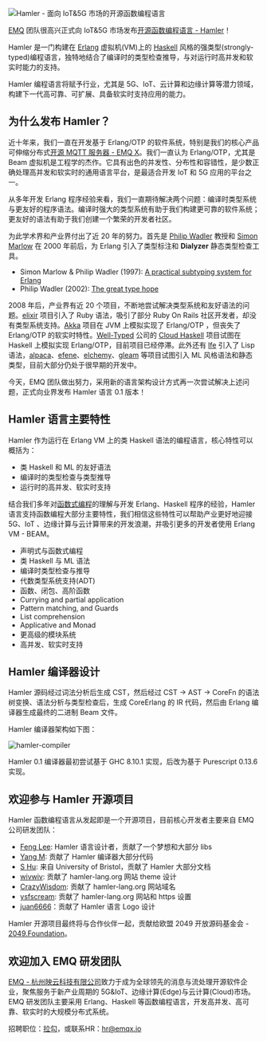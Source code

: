 
![Hamler - 面向 IoT&5G 市场的开源函数编程语言](https://static.emqx.net/images/e9ed2864d47bc008960d1da810593b2b.png)

[EMQ](https://www.emqx.cn/) 团队很高兴正式向 IoT&5G 市场发布[开源函数编程语言 - Hamler](https://hamler-lang.org/)！

Hamler 是一门构建在 [Erlang](https://www.erlang.org/) 虚拟机(VM)上的 [Haskell](https://www.haskell.org/) 风格的强类型(strongly-typed)编程语言，独特地结合了编译时的类型检查推导，与对运行时高并发和软实时能力的支持。

Hamler 编程语言将赋予行业，尤其是 5G、IoT、云计算和边缘计算等潜力领域，构建下一代高可靠、可扩展、具备软实时支持应用的能力。

## 为什么发布 Hamler？

近十年来，我们一直在开发基于 Erlang/OTP 的软件系统，特别是我们的核心产品可伸缩分布式[开源 MQTT 服务器 - EMQ X](https://www.emqx.cn/products/broker)。我们一直认为 Erlang/OTP，尤其是 Beam 虚拟机是工程学的杰作。它具有出色的并发性、分布性和容错性，是少数正确处理高并发和软实时的通用语言平台，是最适合开发 IoT 和 5G 应用的平台之一。

从多年开发 Erlang 程序经验来看，我们一直期待解决两个问题：编译时类型系统与更友好的程序语法。编译时强大的类型系统有助于我们构建更可靠的软件系统；更友好的语法有助于我们创建一个繁荣的开发者社区。

为此学术界和产业界付出了近 20 年的努力。首先是 [Philip Wadler](https://en.wikipedia.org/wiki/Philip_Wadler) 教授和 [Simon Marlow](https://simonmar.github.io/) 在 2000 年前后，为 Erlang 引入了类型标注和 **Dialyzer** 静态类型检查工具。

- Simon Marlow & Philip Wadler (1997): [A practical subtyping system for Erlang](http://homepages.inf.ed.ac.uk/wadler/papers/erlang/erlang.pdf)
- Philip Wadler (2002): [The great type hope](http://homepages.inf.ed.ac.uk/wadler/papers/erlang/erlang-slides.pdf)

2008 年后，产业界有近 20 个项目，不断地尝试解决类型系统和友好语法的问题。[elixir](https://github.com/elixir-lang/elixir) 项目引入了 Ruby 语法，吸引了部分 Ruby On Rails 社区开发者，却没有类型系统支持。[Akka](https://akka.io/) 项目在 JVM 上模拟实现了 Erlang/OTP ，但丧失了 Erlang/OTP 的软实时特性。[Well-Typed](http://www.well-typed.com/) 公司的 [Cloud Haskell](https://github.com/haskell-distributed) 项目试图在 Haskell 上模拟实现 Erlang/OTP，目前项目已经停滞。此外还有 [lfe](https://github.com/rvirding/lfe) 引入了 Lisp 语法，[alpaca](https://github.com/alpaca-lang/alpaca)、[efene](https://github.com/efene/efene)、[elchemy](https://github.com/wende/elchemy)、[gleam](https://github.com/gleam-lang/gleam) 等项目试图引入 ML 风格语法和静态类型，目前大部分仍处于很早期的开发中。

今天，EMQ 团队做出努力，采用新的语言架构设计方式再一次尝试解决上述问题，正式向业界发布 Hamler 语言 0.1 版本！

## Hamler 语言主要特性

Hamler 作为运行在 Erlang VM 上的类 Haskell 语法的编程语言，核心特性可以概括为：

- 类 Haskell 和 ML 的友好语法
- 编译时的类型检查与类型推导
- 运行时的高并发、软实时支持

结合我们多年对[函数式编程](https://zh.wikipedia.org/wiki/%E5%87%BD%E6%95%B0%E5%BC%8F%E7%BC%96%E7%A8%8B)的理解与开发 Erlang、Haskell 程序的经验，Hamler 语言支持函数编程大部分主要特性，我们相信这些特性可以帮助产业更好地迎接 5G、IoT 、边缘计算与云计算带来的开发浪潮，并吸引更多的开发者使用 Erlang VM - BEAM。

- 声明式与函数式编程
- 类 Haskell 与 ML 语法
- 编译时类型检查与推导
- 代数类型系统支持(ADT)
- 函数、闭包、高阶函数
- Currying and partial application
- Pattern matching, and Guards
- List comprehension
- Applicative and Monad
- 更高级的模块系统
- 高并发、软实时支持

## Hamler 编译器设计

Hamler 源码经过词法分析后生成 CST，然后经过 CST -> AST -> CoreFn 的语法树变换、语法分析与类型检查后，生成 CoreErlang 的 IR 代码，然后由 Erlang 编译器生成最终的二进制 Beam 文件。

Hamler 编译器架构如下图：

![hamler-compiler](https://static.emqx.net/images/28c4497efb066b3162c6b921bd3cd320.png)

Hamler 0.1 编译器最初尝试基于 GHC 8.10.1 实现，后改为基于 Purescript 0.13.6 实现。

## 欢迎参与 Hamler 开源项目

Hamler 函数编程语言从发起即是一个开源项目，目前核心开发者主要来自 EMQ 公司研发团队：

- [Feng Lee](https://github.com/emqplus): Hamler 语言设计者，贡献了一个梦想和大部分 libs
- [Yang M](https://github.com/EMQ-YangM): 贡献了 Hamler 编译器大部分代码
- [S Hu](https://github.com/SjWho): 来自 University of Bristol，贡献了 Hamler 大部分文档
- [wivwiv](https://github.com/wivwiv): 贡献了 hamler-lang.org 网站 theme 设计
- [CrazyWisdom](https://github.com/CrazyWisdom): 贡献了 hamler-lang.org 网站域名
- [ysfscream](https://github.com/ysfscream): 贡献了 hamler-lang.org 网站和 https 设置
- [juan6666](https://github.com/juan6666)：贡献了 Hamler 语言 Logo 设计

Hamler 开源项目最终将与合作伙伴一起，贡献给欧盟 2049 开放源码基金会 - [2049.Foundation](https://2049.foundation/)。

## 欢迎加入 EMQ 研发团队

[EMQ - 杭州映云科技有限公司](https://www.emqx.cn/about)致力于成为全球领先的消息与流处理开源软件企业，聚焦服务于新产业周期的 5G&IoT、边缘计算(Edge)与云计算(Cloud)市场。EMQ 研发团队主要采用 Erlang、Haskell 等函数编程语言，开发高并发、高可靠、软实时的大规模分布式系统。

招聘职位：[拉勾](https://www.lagou.com/gongsi/157269.html)，或联系HR：[hr@emqx.io](https://github.com/hamler-lang/hamler-internal/blob/master/posts/hr@emqx.io)


